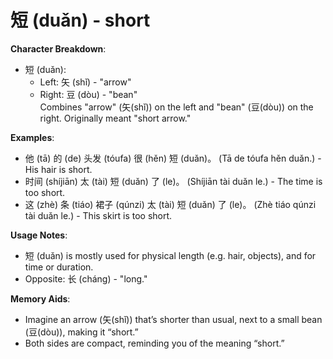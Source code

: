 # **短 (duǎn) - short**

**Character Breakdown**:  
- 短 (duǎn):
  - Left: 矢 (shǐ) - "arrow"
  - Right: 豆 (dòu) - "bean"  
Combines "arrow" (矢(shǐ)) on the left and "bean" (豆(dòu)) on the right. Originally meant "short arrow."

**Examples**:  
- 他 (tā) 的 (de) 头发 (tóufa) 很 (hěn) 短 (duǎn)。 (Tā de tóufa hěn duǎn.) - His hair is short.  
- 时间 (shíjiān) 太 (tài) 短 (duǎn) 了 (le)。 (Shíjiān tài duǎn le.) - The time is too short.  
- 这 (zhè) 条 (tiáo) 裙子 (qúnzi) 太 (tài) 短 (duǎn) 了 (le)。 (Zhè tiáo qúnzi tài duǎn le.) - This skirt is too short.

**Usage Notes**:  
- 短 (duǎn) is mostly used for physical length (e.g. hair, objects), and for time or duration.  
- Opposite: 长 (cháng) - "long."

**Memory Aids**:  
- Imagine an arrow (矢(shǐ)) that’s shorter than usual, next to a small bean (豆(dòu)), making it “short.”  
- Both sides are compact, reminding you of the meaning “short.”